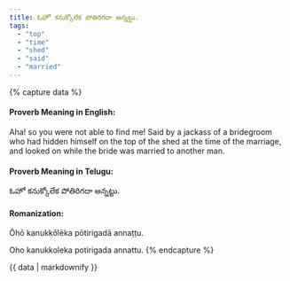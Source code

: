 ```yaml
---
title: ఓహో కనుక్కోలేక పోతిరిగదా అన్నట్టు.
tags:
  - "top"
  - "time"
  - "shed"
  - "said"
  - "married"
---
```


{% capture data %}
#### Proverb Meaning in English:
Aha! so you were not able to find me!
Said by a jackass of a bridegroom who had hidden himself on the top of the shed at the time of the marriage, and looked on while the bride was married to another man.

#### Proverb Meaning in Telugu:
ఓహో కనుక్కోలేక పోతిరిగదా అన్నట్టు.

#### Romanization:
Ōhō kanukkōlēka pōtirigadā annaṭṭu.

Oho kanukkoleka potirigada annattu.
{% endcapture %}

{{ data | markdownify }}


